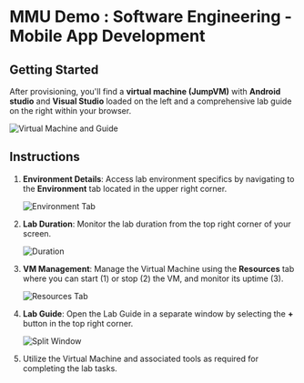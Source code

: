 # MMU Demo : Software Engineering - Mobile App Development

## Getting Started

After provisioning, you'll find a **virtual machine (JumpVM)** with **Android studio** and **Visual Studio** loaded on the left and a comprehensive lab guide on the right within your browser.

![Virtual Machine and Guide](images/vmandguide-u.png)

## Instructions

1. **Environment Details**: Access lab environment specifics by navigating to the **Environment** tab located in the upper right corner.

   ![Environment Tab](images/environment-tab.png)

2. **Lab Duration**: Monitor the lab duration from the top right corner of your screen.

   ![Duration](images/duration.png)

3. **VM Management**: Manage the Virtual Machine using the **Resources** tab where you can start (1) or stop (2) the VM, and monitor its uptime (3).

   ![Resources Tab](images/resources-tab.png)

4. **Lab Guide**: Open the Lab Guide in a separate window by selecting the **+** button in the top right corner.

   ![Split Window](images/split-win.png)

5. Utilize the Virtual Machine and associated tools as required for completing the lab tasks.

